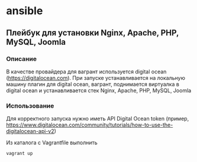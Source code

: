 # ansible
## Плейбук для установки Nginx, Apache, PHP, MySQL, Joomla


### Описание
В качестве провайдера для вагрант используется digital ocean (https://digitalocean.com). 
При запуске устанавливается на локальную машину плагин для digital ocean, вагрант, поднимается
виртуалка в digital ocean и устанавливается стек Nginx, Apache, PHP, MySQL, Joomla



### Использование
Для корректного запуска нужно иметь API Digital Ocean token (пример, https://www.digitalocean.com/community/tutorials/how-to-use-the-digitalocean-api-v2)

Из каталога с Vagrantfile выполнить
```
vagrant up
```






